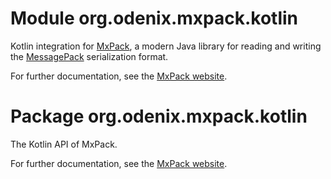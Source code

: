 # Module org.odenix.mxpack.kotlin

Kotlin integration for [MxPack](https://github.com/odenix/mxpack),
a modern Java library for reading and writing the [MessagePack](https://msgpack.org/) serialization format.

For further documentation, see the [MxPack website](https://odenix.github.io/mxpack/kotlin-integration/).

# Package org.odenix.mxpack.kotlin

The Kotlin API of MxPack.

For further documentation, see the [MxPack website](https://odenix.github.io/mxpack/kotlin-integration/).
